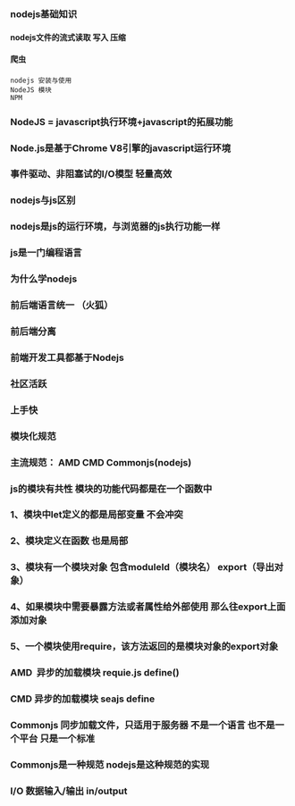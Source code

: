 ### nodejs基础知识

#### nodejs文件的流式读取 写入 压缩

#### 爬虫

```
nodejs 安装与使用
NodeJS 模块
NPM 
```
### NodeJS = javascript执行环境+javascript的拓展功能
### Node.js是基于Chrome V8引擎的javascript运行环境
### 事件驱动、非阻塞试的I/O模型 轻量高效

###  nodejs与js区别
###  nodejs是js的运行环境，与浏览器的js执行功能一样
###  js是一门编程语言

###  为什么学nodejs
###  前后端语言统一 （火狐）
###  前后端分离
###  前端开发工具都基于Nodejs
###  社区活跃
###  上手快

###  模块化规范
###  主流规范： AMD CMD Commonjs(nodejs)

###  js的模块有共性 模块的功能代码都是在一个函数中
###  1、模块中let定义的都是局部变量 不会冲突
###  2、模块定义在函数 也是局部
###  3、模块有一个模块对象 包含moduleId（模块名） export（导出对象）
###  4、如果模块中需要暴露方法或者属性给外部使用 那么往export上面添加对象
###  5、一个模块使用require，该方法返回的是模块对象的export对象


###  AMD  异步的加载模块 requie.js define()
###  CMD  异步的加载模块 seajs define
###  Commonjs 同步加载文件，只适用于服务器 不是一个语言 也不是一个平台 只是一个标准
### Commonjs是一种规范 nodejs是这种规范的实现
### I/O 数据输入/输出 in/output



